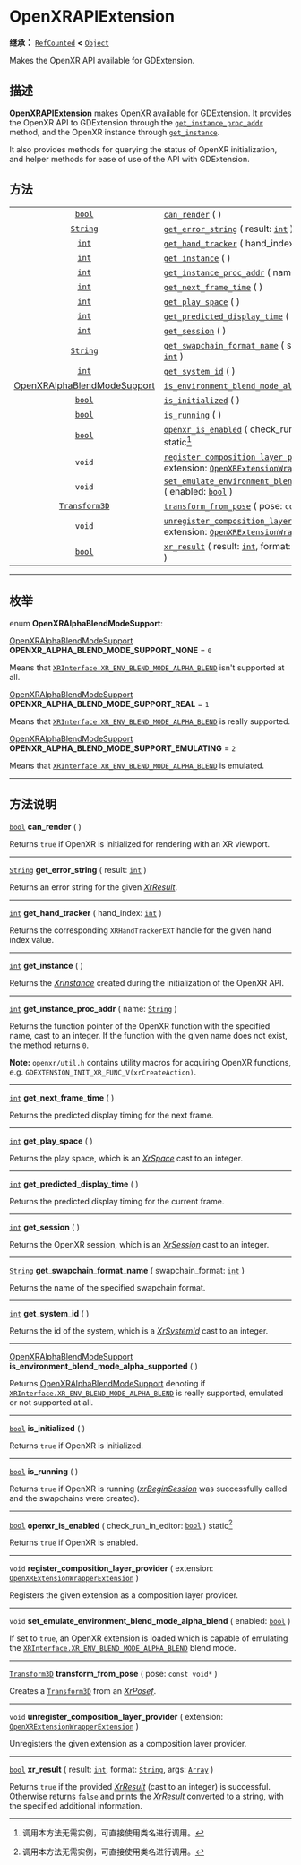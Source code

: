 <!-- ⚠ 请勿编辑本文件 ⚠ -->
<!-- 本文档使用脚本从 WeDot 引擎源码仓库生成。 -->
<!-- 生成脚本：https://github.com/WeDot-Engine/WeDot/tree/4.3/doc/tools/make_md.py； -->
<!-- 原文件：https://github.com/WeDot-Engine/WeDot/tree/4.3/modules/openxr/doc_classes/OpenXRAPIExtension.xml。 -->

<div id="_class_openxrapiextension"></div>

# OpenXRAPIExtension

**继承：** [`RefCounted`](class_refcounted.md) **<** [`Object`](class_object.md)

Makes the OpenXR API available for GDExtension.

## 描述

**OpenXRAPIExtension** makes OpenXR available for GDExtension. It provides the OpenXR API to GDExtension through the [`get_instance_proc_addr`](class_openxrapiextension.md#class_openxrapiextension_method_get_instance_proc_addr) method, and the OpenXR instance through [`get_instance`](class_openxrapiextension.md#class_openxrapiextension_method_get_instance).

It also provides methods for querying the status of OpenXR initialization, and helper methods for ease of use of the API with GDExtension.

## 方法

|||
|:-:|:--|
| [`bool`](class_bool.md)                                                             | [`can_render`](class_openxrapiextension.md#class_openxrapiextension_method_can_render) ( )                                                                                                                                                |
| [`String`](class_string.md)                                                         | [`get_error_string`](class_openxrapiextension.md#class_openxrapiextension_method_get_error_string) ( result: [`int`](class_int.md) )                                                                                                      |
| [`int`](class_int.md)                                                               | [`get_hand_tracker`](class_openxrapiextension.md#class_openxrapiextension_method_get_hand_tracker) ( hand_index: [`int`](class_int.md) )                                                                                                  |
| [`int`](class_int.md)                                                               | [`get_instance`](class_openxrapiextension.md#class_openxrapiextension_method_get_instance) ( )                                                                                                                                            |
| [`int`](class_int.md)                                                               | [`get_instance_proc_addr`](class_openxrapiextension.md#class_openxrapiextension_method_get_instance_proc_addr) ( name: [`String`](class_string.md) )                                                                                      |
| [`int`](class_int.md)                                                               | [`get_next_frame_time`](class_openxrapiextension.md#class_openxrapiextension_method_get_next_frame_time) ( )                                                                                                                              |
| [`int`](class_int.md)                                                               | [`get_play_space`](class_openxrapiextension.md#class_openxrapiextension_method_get_play_space) ( )                                                                                                                                        |
| [`int`](class_int.md)                                                               | [`get_predicted_display_time`](class_openxrapiextension.md#class_openxrapiextension_method_get_predicted_display_time) ( )                                                                                                                |
| [`int`](class_int.md)                                                               | [`get_session`](class_openxrapiextension.md#class_openxrapiextension_method_get_session) ( )                                                                                                                                              |
| [`String`](class_string.md)                                                         | [`get_swapchain_format_name`](class_openxrapiextension.md#class_openxrapiextension_method_get_swapchain_format_name) ( swapchain_format: [`int`](class_int.md) )                                                                          |
| [`int`](class_int.md)                                                               | [`get_system_id`](class_openxrapiextension.md#class_openxrapiextension_method_get_system_id) ( )                                                                                                                                          |
| [OpenXRAlphaBlendModeSupport](#enum_openxrapiextension_openxralphablendmodesupport) | [`is_environment_blend_mode_alpha_supported`](class_openxrapiextension.md#class_openxrapiextension_method_is_environment_blend_mode_alpha_supported) ( )                                                                                  |
| [`bool`](class_bool.md)                                                             | [`is_initialized`](class_openxrapiextension.md#class_openxrapiextension_method_is_initialized) ( )                                                                                                                                        |
| [`bool`](class_bool.md)                                                             | [`is_running`](class_openxrapiextension.md#class_openxrapiextension_method_is_running) ( )                                                                                                                                                |
| [`bool`](class_bool.md)                                                             | [`openxr_is_enabled`](class_openxrapiextension.md#class_openxrapiextension_method_openxr_is_enabled) ( check_run_in_editor: [`bool`](class_bool.md) ) static[^static]                                                                     |
| `void`                                                                              | [`register_composition_layer_provider`](class_openxrapiextension.md#class_openxrapiextension_method_register_composition_layer_provider) ( extension: [`OpenXRExtensionWrapperExtension`](class_openxrextensionwrapperextension.md) )     |
| `void`                                                                              | [`set_emulate_environment_blend_mode_alpha_blend`](class_openxrapiextension.md#class_openxrapiextension_method_set_emulate_environment_blend_mode_alpha_blend) ( enabled: [`bool`](class_bool.md) )                                       |
| [`Transform3D`](class_transform3d.md)                                               | [`transform_from_pose`](class_openxrapiextension.md#class_openxrapiextension_method_transform_from_pose) ( pose: `const void*` )                                                                                                          |
| `void`                                                                              | [`unregister_composition_layer_provider`](class_openxrapiextension.md#class_openxrapiextension_method_unregister_composition_layer_provider) ( extension: [`OpenXRExtensionWrapperExtension`](class_openxrextensionwrapperextension.md) ) |
| [`bool`](class_bool.md)                                                             | [`xr_result`](class_openxrapiextension.md#class_openxrapiextension_method_xr_result) ( result: [`int`](class_int.md), format: [`String`](class_string.md), args: [`Array`](class_array.md) )                                              |

<!-- rst-class:: classref-section-separator -->

---

## 枚举

<div id="_class_enum_openxrapiextension_openxralphablendmodesupport"></div>

enum **OpenXRAlphaBlendModeSupport**: <div id="enum_openxrapiextension_openxralphablendmodesupport"></div>

<div id="_class_openxrapiextension_constant_openxr_alpha_blend_mode_support_none"></div>

[OpenXRAlphaBlendModeSupport](#enum_openxrapiextension_openxralphablendmodesupport) **OPENXR_ALPHA_BLEND_MODE_SUPPORT_NONE** = ``0``

Means that [`XRInterface.XR_ENV_BLEND_MODE_ALPHA_BLEND`](class_xrinterface.md#class_xrinterface_constant_xr_env_blend_mode_alpha_blend) isn't supported at all.

<div id="_class_openxrapiextension_constant_openxr_alpha_blend_mode_support_real"></div>

[OpenXRAlphaBlendModeSupport](#enum_openxrapiextension_openxralphablendmodesupport) **OPENXR_ALPHA_BLEND_MODE_SUPPORT_REAL** = ``1``

Means that [`XRInterface.XR_ENV_BLEND_MODE_ALPHA_BLEND`](class_xrinterface.md#class_xrinterface_constant_xr_env_blend_mode_alpha_blend) is really supported.

<div id="_class_openxrapiextension_constant_openxr_alpha_blend_mode_support_emulating"></div>

[OpenXRAlphaBlendModeSupport](#enum_openxrapiextension_openxralphablendmodesupport) **OPENXR_ALPHA_BLEND_MODE_SUPPORT_EMULATING** = ``2``

Means that [`XRInterface.XR_ENV_BLEND_MODE_ALPHA_BLEND`](class_xrinterface.md#class_xrinterface_constant_xr_env_blend_mode_alpha_blend) is emulated.

<!-- rst-class:: classref-section-separator -->

---

## 方法说明

<div id="_class_openxrapiextension_method_can_render"></div>

[`bool`](class_bool.md) **can_render** ( )<div id="class_openxrapiextension_method_can_render"></div>

Returns `true` if OpenXR is initialized for rendering with an XR viewport.

<!-- rst-class:: classref-item-separator -->

---

<div id="_class_openxrapiextension_method_get_error_string"></div>

[`String`](class_string.md) **get_error_string** ( result: [`int`](class_int.md) )<div id="class_openxrapiextension_method_get_error_string"></div>

Returns an error string for the given [*XrResult*](https://registry.khronos.org/OpenXR/specs/1.0/man/html/XrResult.html).

<!-- rst-class:: classref-item-separator -->

---

<div id="_class_openxrapiextension_method_get_hand_tracker"></div>

[`int`](class_int.md) **get_hand_tracker** ( hand_index: [`int`](class_int.md) )<div id="class_openxrapiextension_method_get_hand_tracker"></div>

Returns the corresponding `XRHandTrackerEXT` handle for the given hand index value.

<!-- rst-class:: classref-item-separator -->

---

<div id="_class_openxrapiextension_method_get_instance"></div>

[`int`](class_int.md) **get_instance** ( )<div id="class_openxrapiextension_method_get_instance"></div>

Returns the [*XrInstance*](https://registry.khronos.org/OpenXR/specs/1.0/man/html/XrInstance.html) created during the initialization of the OpenXR API.

<!-- rst-class:: classref-item-separator -->

---

<div id="_class_openxrapiextension_method_get_instance_proc_addr"></div>

[`int`](class_int.md) **get_instance_proc_addr** ( name: [`String`](class_string.md) )<div id="class_openxrapiextension_method_get_instance_proc_addr"></div>

Returns the function pointer of the OpenXR function with the specified name, cast to an integer. If the function with the given name does not exist, the method returns `0`.

 **Note:** `openxr/util.h` contains utility macros for acquiring OpenXR functions, e.g. `GDEXTENSION_INIT_XR_FUNC_V(xrCreateAction)`.

<!-- rst-class:: classref-item-separator -->

---

<div id="_class_openxrapiextension_method_get_next_frame_time"></div>

[`int`](class_int.md) **get_next_frame_time** ( )<div id="class_openxrapiextension_method_get_next_frame_time"></div>

Returns the predicted display timing for the next frame.

<!-- rst-class:: classref-item-separator -->

---

<div id="_class_openxrapiextension_method_get_play_space"></div>

[`int`](class_int.md) **get_play_space** ( )<div id="class_openxrapiextension_method_get_play_space"></div>

Returns the play space, which is an [*XrSpace*](https://registry.khronos.org/OpenXR/specs/1.0/man/html/XrSpace.html) cast to an integer.

<!-- rst-class:: classref-item-separator -->

---

<div id="_class_openxrapiextension_method_get_predicted_display_time"></div>

[`int`](class_int.md) **get_predicted_display_time** ( )<div id="class_openxrapiextension_method_get_predicted_display_time"></div>

Returns the predicted display timing for the current frame.

<!-- rst-class:: classref-item-separator -->

---

<div id="_class_openxrapiextension_method_get_session"></div>

[`int`](class_int.md) **get_session** ( )<div id="class_openxrapiextension_method_get_session"></div>

Returns the OpenXR session, which is an [*XrSession*](https://registry.khronos.org/OpenXR/specs/1.0/man/html/XrSession.html) cast to an integer.

<!-- rst-class:: classref-item-separator -->

---

<div id="_class_openxrapiextension_method_get_swapchain_format_name"></div>

[`String`](class_string.md) **get_swapchain_format_name** ( swapchain_format: [`int`](class_int.md) )<div id="class_openxrapiextension_method_get_swapchain_format_name"></div>

Returns the name of the specified swapchain format.

<!-- rst-class:: classref-item-separator -->

---

<div id="_class_openxrapiextension_method_get_system_id"></div>

[`int`](class_int.md) **get_system_id** ( )<div id="class_openxrapiextension_method_get_system_id"></div>

Returns the id of the system, which is a [*XrSystemId*](https://registry.khronos.org/OpenXR/specs/1.0/man/html/XrSystemId.html) cast to an integer.

<!-- rst-class:: classref-item-separator -->

---

<div id="_class_openxrapiextension_method_is_environment_blend_mode_alpha_supported"></div>

[OpenXRAlphaBlendModeSupport](#enum_openxrapiextension_openxralphablendmodesupport) **is_environment_blend_mode_alpha_supported** ( )<div id="class_openxrapiextension_method_is_environment_blend_mode_alpha_supported"></div>

Returns [OpenXRAlphaBlendModeSupport](#enum_openxrapiextension_openxralphablendmodesupport) denoting if [`XRInterface.XR_ENV_BLEND_MODE_ALPHA_BLEND`](class_xrinterface.md#class_xrinterface_constant_xr_env_blend_mode_alpha_blend) is really supported, emulated or not supported at all.

<!-- rst-class:: classref-item-separator -->

---

<div id="_class_openxrapiextension_method_is_initialized"></div>

[`bool`](class_bool.md) **is_initialized** ( )<div id="class_openxrapiextension_method_is_initialized"></div>

Returns `true` if OpenXR is initialized.

<!-- rst-class:: classref-item-separator -->

---

<div id="_class_openxrapiextension_method_is_running"></div>

[`bool`](class_bool.md) **is_running** ( )<div id="class_openxrapiextension_method_is_running"></div>

Returns `true` if OpenXR is running ([*xrBeginSession*](https://registry.khronos.org/OpenXR/specs/1.0/man/html/xrBeginSession.html) was successfully called and the swapchains were created).

<!-- rst-class:: classref-item-separator -->

---

<div id="_class_openxrapiextension_method_openxr_is_enabled"></div>

[`bool`](class_bool.md) **openxr_is_enabled** ( check_run_in_editor: [`bool`](class_bool.md) ) static[^static]<div id="class_openxrapiextension_method_openxr_is_enabled"></div>

Returns `true` if OpenXR is enabled.

<!-- rst-class:: classref-item-separator -->

---

<div id="_class_openxrapiextension_method_register_composition_layer_provider"></div>

`void` **register_composition_layer_provider** ( extension: [`OpenXRExtensionWrapperExtension`](class_openxrextensionwrapperextension.md) )<div id="class_openxrapiextension_method_register_composition_layer_provider"></div>

Registers the given extension as a composition layer provider.

<!-- rst-class:: classref-item-separator -->

---

<div id="_class_openxrapiextension_method_set_emulate_environment_blend_mode_alpha_blend"></div>

`void` **set_emulate_environment_blend_mode_alpha_blend** ( enabled: [`bool`](class_bool.md) )<div id="class_openxrapiextension_method_set_emulate_environment_blend_mode_alpha_blend"></div>

If set to `true`, an OpenXR extension is loaded which is capable of emulating the [`XRInterface.XR_ENV_BLEND_MODE_ALPHA_BLEND`](class_xrinterface.md#class_xrinterface_constant_xr_env_blend_mode_alpha_blend) blend mode.

<!-- rst-class:: classref-item-separator -->

---

<div id="_class_openxrapiextension_method_transform_from_pose"></div>

[`Transform3D`](class_transform3d.md) **transform_from_pose** ( pose: `const void*` )<div id="class_openxrapiextension_method_transform_from_pose"></div>

Creates a [`Transform3D`](class_transform3d.md) from an [*XrPosef*](https://registry.khronos.org/OpenXR/specs/1.0/man/html/XrPosef.html).

<!-- rst-class:: classref-item-separator -->

---

<div id="_class_openxrapiextension_method_unregister_composition_layer_provider"></div>

`void` **unregister_composition_layer_provider** ( extension: [`OpenXRExtensionWrapperExtension`](class_openxrextensionwrapperextension.md) )<div id="class_openxrapiextension_method_unregister_composition_layer_provider"></div>

Unregisters the given extension as a composition layer provider.

<!-- rst-class:: classref-item-separator -->

---

<div id="_class_openxrapiextension_method_xr_result"></div>

[`bool`](class_bool.md) **xr_result** ( result: [`int`](class_int.md), format: [`String`](class_string.md), args: [`Array`](class_array.md) )<div id="class_openxrapiextension_method_xr_result"></div>

Returns `true` if the provided [*XrResult*](https://registry.khronos.org/OpenXR/specs/1.0/man/html/XrResult.html) (cast to an integer) is successful. Otherwise returns `false` and prints the [*XrResult*](https://registry.khronos.org/OpenXR/specs/1.0/man/html/XrResult.html) converted to a string, with the specified additional information.

[^virtual]: 本方法通常需要用户覆盖才能生效。
[^const]: 本方法无副作用，不会修改该实例的任何成员变量。
[^vararg]: 本方法除了能接受在此处描述的参数外，还能够继续接受任意数量的参数。
[^constructor]: 本方法用于构造某个类型。
[^static]: 调用本方法无需实例，可直接使用类名进行调用。
[^operator]: 本方法描述的是使用本类型作为左操作数的有效运算符。
[^bitfield]: 这个值是由下列位标志构成位掩码的整数。
[^void]: 无返回值。
